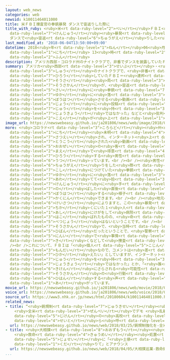```yaml
---
layout: web_news
categories: web
newsid: k10011464011000
title: 米ＦＢＩ捜査官の拳銃暴発 ダンスで宙返りした際に
title_with_ruby: <ruby>米<rt data-ruby-level="2">べい</rt></ruby>ＦＢＩ<ruby>捜査官<rt data-ruby-level="7">そうさかん</rt></ruby>の<ruby>拳銃<rt
  data-ruby-level="7">けんじゅう</rt></ruby><ruby>暴発<rt data-ruby-level="5">ぼうはつ</rt></ruby>
  ダンスで<ruby>宙返<rt data-ruby-level="6">ちゅうがえ</rt></ruby>りした<ruby>際<rt data-ruby-level="5">さい</rt></ruby>に
last_modified_at: '2018-06-04T13:50:00+09:00'
datetime: 2018<ruby>年<rt data-ruby-level="1">ねん</rt></ruby>06<ruby>月<rt data-ruby-level="1">がつ</rt></ruby>04<ruby>日<rt
  data-ruby-level="1">にち</rt></ruby> 13<ruby>時<rt data-ruby-level="2">じ</rt></ruby>50<ruby>分<rt
  data-ruby-level="2">ふん</rt></ruby>
description: アメリカ西部・コロラド州のナイトクラブで、非番でダンスを披露していたＦＢＩ＝連邦捜査局の捜査官が、宙返りをした際に拳銃を床に落として暴発させる動画がインターネット上に投稿され、「銃を持つべき状況ではなかった」などと批判する声が上がっています。
summary: アメリカ<ruby>西部<rt data-ruby-level="3">せいぶ</rt></ruby>・<ruby>コロラド<rt data-ruby-level="3">ころらど</rt></ruby><ruby>州<rt
  data-ruby-level="3">しゅう</rt></ruby>のナイトクラブで、<ruby>非番<rt data-ruby-level="5">ひばん</rt></ruby>でダンスを<ruby>披露<rt
  data-ruby-level="7">ひろう</rt></ruby>していたＦＢＩ＝<ruby>連邦<rt data-ruby-level="7">れんぽう</rt></ruby><ruby>捜査<rt
  data-ruby-level="7">そうさ</rt></ruby><ruby>局<rt data-ruby-level="3">きょく</rt></ruby>の<ruby>捜査官<rt
  data-ruby-level="7">そうさかん</rt></ruby>が、<ruby>宙返<rt data-ruby-level="6">ちゅうがえ</rt></ruby>りをした<ruby>際<rt
  data-ruby-level="5">さい</rt></ruby>に<ruby>拳銃<rt data-ruby-level="7">けんじゅう</rt></ruby>を<ruby>床<rt
  data-ruby-level="7">ゆか</rt></ruby>に<ruby>落<rt data-ruby-level="3">お</rt></ruby>として<ruby>暴発<rt
  data-ruby-level="5">ぼうはつ</rt></ruby>させる<ruby>動画<rt data-ruby-level="3">どうが</rt></ruby>がインターネット<ruby>上<rt
  data-ruby-level="1">じょう</rt></ruby>に<ruby>投稿<rt data-ruby-level="7">とうこう</rt></ruby>され、「<ruby>銃<rt
  data-ruby-level="7">じゅう</rt></ruby>を<ruby>持<rt data-ruby-level="3">も</rt></ruby>つべき<ruby>状況<rt
  data-ruby-level="7">じょうきょう</rt></ruby>ではなかった」などと<ruby>批判<rt data-ruby-level="6">ひはん</rt></ruby>する<ruby>声<rt
  data-ruby-level="2">こえ</rt></ruby>が<ruby>上<rt data-ruby-level="1">あ</rt></ruby>がっています。
image_url: https://newswebeasy.github.io/ja201806/news/web/image/2018/06/04/K10011464011_1806041413_1806041439_01_03.jpg
more: <ruby>コロラド<rt data-ruby-level="3">ころらど</rt></ruby><ruby>州<rt data-ruby-level="3">しゅう</rt></ruby>デンバーのナイトクラブで、２<ruby>日<rt
  data-ruby-level="1">にち</rt></ruby><ruby>未明<rt data-ruby-level="4">みめい</rt></ruby>に<ruby>撮影<rt
  data-ruby-level="7">さつえい</rt></ruby>され、インターネット<ruby>上<rt data-ruby-level="1">じょう</rt></ruby>に<ruby>投稿<rt
  data-ruby-level="7">とうこう</rt></ruby>された<ruby>動画<rt data-ruby-level="3">どうが</rt></ruby>には、<ruby>大勢<rt
  data-ruby-level="5">おおぜい</rt></ruby>の<ruby>客<rt data-ruby-level="3">きゃく</rt></ruby>の<ruby>前<rt
  data-ruby-level="2">まえ</rt></ruby>で<ruby>得意<rt data-ruby-level="4">とくい</rt></ruby>げにダンスを<ruby>披露<rt
  data-ruby-level="7">ひろう</rt></ruby>する<ruby>男性<rt data-ruby-level="5">だんせい</rt></ruby>が<ruby>映<rt
  data-ruby-level="6">うつ</rt></ruby>っています。<br /><br /><ruby>男性<rt data-ruby-level="5">だんせい</rt></ruby>は<ruby>宙返<rt
  data-ruby-level="6">ちゅうがえ</rt></ruby>りをした<ruby>際<rt data-ruby-level="5">さい</rt></ruby>、<ruby>腰<rt
  data-ruby-level="7">こし</rt></ruby>につけていた<ruby>拳銃<rt data-ruby-level="7">けんじゅう</rt></ruby>を<ruby>床<rt
  data-ruby-level="7">ゆか</rt></ruby>に<ruby>落<rt data-ruby-level="3">お</rt></ruby>としてしまい、<ruby>慌<rt
  data-ruby-level="7">あわ</rt></ruby>てて<ruby>拾<rt data-ruby-level="3">ひろ</rt></ruby>おうと<ruby>拳銃<rt
  data-ruby-level="7">けんじゅう</rt></ruby>に<ruby>手<rt data-ruby-level="1">て</rt></ruby>を<ruby>伸<rt
  data-ruby-level="7">の</rt></ruby>ばした<ruby>直後<rt data-ruby-level="2">ちょくご</rt></ruby>に<ruby>暴発<rt
  data-ruby-level="5">ぼうはつ</rt></ruby>する<ruby>様子<rt data-ruby-level="3">ようす</rt></ruby>が<ruby>確認<rt
  data-ruby-level="7">かくにん</rt></ruby>できます。<br /><br /><ruby>地元<rt data-ruby-level="2">じもと</rt></ruby>の<ruby>警察<rt
  data-ruby-level="6">けいさつ</rt></ruby>によりますと、この<ruby>暴発<rt data-ruby-level="5">ぼうはつ</rt></ruby>で、<ruby>近<rt
  data-ruby-level="2">ちか</rt></ruby>くにいた１<ruby>人<rt data-ruby-level="1">にん</rt></ruby>が<ruby>足<rt
  data-ruby-level="1">あし</rt></ruby>にけがをして<ruby>病院<rt data-ruby-level="3">びょういん</rt></ruby>に<ruby>運<rt
  data-ruby-level="3">はこ</rt></ruby>ばれたものの、<ruby>命<rt data-ruby-level="3">いのち</rt></ruby>に<ruby>別状<rt
  data-ruby-level="5">べつじょう</rt></ruby>はないということです。<br /><br />また、<ruby>男性<rt data-ruby-level="5">だんせい</rt></ruby>はＦＢＩの<ruby>捜査官<rt
  data-ruby-level="7">そうさかん</rt></ruby>で、<ruby>当時<rt data-ruby-level="2">とうじ</rt></ruby>は<ruby>非番<rt
  data-ruby-level="5">ひばん</rt></ruby>だったということで、<ruby>警察<rt data-ruby-level="6">けいさつ</rt></ruby>が<ruby>任意<rt
  data-ruby-level="5">にんい</rt></ruby>で<ruby>事情<rt data-ruby-level="5">じじょう</rt></ruby>を<ruby>聴<rt
  data-ruby-level="7">き</rt></ruby>くなどして<ruby>捜査<rt data-ruby-level="7">そうさ</rt></ruby>しています。<br
  /><br />これについて、ＦＢＩは「<ruby>個人<rt data-ruby-level="5">こじん</rt></ruby>の<ruby>問題<rt
  data-ruby-level="3">もんだい</rt></ruby>なので、コメントは<ruby>差<rt data-ruby-level="7">さ</rt></ruby>し<ruby>控<rt
  data-ruby-level="7">ひか</rt></ruby>えたい」としていますが、インターネット<ruby>上<rt data-ruby-level="1">じょう</rt></ruby>では「<ruby>銃<rt
  data-ruby-level="7">じゅう</rt></ruby>を<ruby>持<rt data-ruby-level="3">も</rt></ruby>つべき<ruby>状況<rt
  data-ruby-level="7">じょうきょう</rt></ruby>ではなかった」とか、「<ruby>誰<rt data-ruby-level="7">だれ</rt></ruby>もが<ruby>危険<rt
  data-ruby-level="6">きけん</rt></ruby>にさらされる<ruby>可能性<rt data-ruby-level="5">かのうせい</rt></ruby>があった」などと、<ruby>捜査官<rt
  data-ruby-level="7">そうさかん</rt></ruby>の<ruby>行動<rt data-ruby-level="3">こうどう</rt></ruby>を<ruby>批判<rt
  data-ruby-level="6">ひはん</rt></ruby>する<ruby>声<rt data-ruby-level="2">こえ</rt></ruby>が<ruby>上<rt
  data-ruby-level="1">あ</rt></ruby>がっています。
movie_url: https://newswebeasy.github.io/ja201806/news/web/movie/2018/06/04/k10011464011_201806041426_201806041438.mp4
voice_url: https://newswebeasy.github.io/ja201806/news/web/voice/2018/06/04/k10011464011_201806041426_201806041438.mp3
source_url: https://www3.nhk.or.jp/news/html/20180604/k10011464011000.html
related_news:
- title: “<ruby>銃規制<rt data-ruby-level="7">じゅうきせい</rt></ruby><ruby>強化<rt data-ruby-level="3">きょうか</rt></ruby>を”
    <ruby>全米<rt data-ruby-level="3">ぜんべい</rt></ruby>でデモ <ruby>乱射<rt data-ruby-level="6">らんしゃ</rt></ruby><ruby>事件<rt
    data-ruby-level="5">じけん</rt></ruby>の<ruby>高校<rt data-ruby-level="2">こうこう</rt></ruby>の<ruby>生徒<rt
    data-ruby-level="4">せいと</rt></ruby>ら<ruby>呼<rt data-ruby-level="6">よ</rt></ruby>びかけ
  url: https://newswebeasy.github.io/news/web/2018/03/25/銃規制強化を-全米でデモ-乱射事件の高校の生徒ら呼びかけ
- title: <ruby>大相撲<rt data-ruby-level="8">おおずもう</rt></ruby><ruby>巡業<rt data-ruby-level="7">じゅんぎょう</rt></ruby>
    <ruby>救命<rt data-ruby-level="4">きゅうめい</rt></ruby><ruby>処置<rt data-ruby-level="6">しょち</rt></ruby>の<ruby>女性<rt
    data-ruby-level="5">じょせい</rt></ruby>に「<ruby>土俵<rt data-ruby-level="5">どひょう</rt></ruby>から<ruby>下<rt
    data-ruby-level="1">くだ</rt></ruby>りて」とアナウンス
  url: https://newswebeasy.github.io/news/web/2018/04/05/大相撲巡業-救命処置の女性に土俵から下りてとアナウンス
...
```

